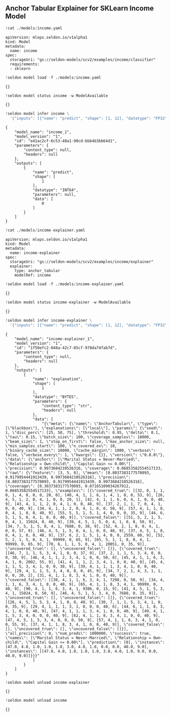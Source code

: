 ## Anchor Tabular Explainer for SKLearn Income Model


```python
!cat ./models/income.yaml
```

    apiVersion: mlops.seldon.io/v1alpha1
    kind: Model
    metadata:
      name: income
    spec:
      storageUri: "gs://seldon-models/scv2/examples/income/classifier"
      requirements:
      - sklearn



```python
!seldon model load -f ./models/income.yaml
```

    {}



```python
!seldon model status income -w ModelAvailable
```

    {}



```python
!seldon model infer income \
  '{"inputs": [{"name": "predict", "shape": [1, 12], "datatype": "FP32", "data": [[47,4,1,1,1,3,4,1,0,0,40,9]]}]}' 
```

    {
    	"model_name": "income_1",
    	"model_version": "1",
    	"id": "e41ac2cf-6c53-48a1-90cd-bbb4b3bb64d1",
    	"parameters": {
    		"content_type": null,
    		"headers": null
    	},
    	"outputs": [
    		{
    			"name": "predict",
    			"shape": [
    				1
    			],
    			"datatype": "INT64",
    			"parameters": null,
    			"data": [
    				0
    			]
    		}
    	]
    }



```python
!cat ./models/income-explainer.yaml
```

    apiVersion: mlops.seldon.io/v1alpha1
    kind: Model
    metadata:
      name: income-explainer
    spec:
      storageUri: "gs://seldon-models/scv2/examples/income/explainer"
      explainer:
        type: anchor_tabular
        modelRef: income



```python
!seldon model load -f ./models/income-explainer.yaml
```

    {}



```python
!seldon model status income-explainer -w ModelAvailable
```

    {}



```python
!seldon model infer income-explainer \
  '{"inputs": [{"name": "predict", "shape": [1, 12], "datatype": "FP32", "data": [[47,4,1,1,1,3,4,1,0,0,40,9]]}]}'
```

    {
    	"model_name": "income-explainer_1",
    	"model_version": "1",
    	"id": "1f50efc2-848a-42c7-85cf-978da74fab7d",
    	"parameters": {
    		"content_type": null,
    		"headers": null
    	},
    	"outputs": [
    		{
    			"name": "explanation",
    			"shape": [
    				1
    			],
    			"datatype": "BYTES",
    			"parameters": {
    				"content_type": "str",
    				"headers": null
    			},
    			"data": [
    				"{\"meta\": {\"name\": \"AnchorTabular\", \"type\": [\"blackbox\"], \"explanations\": [\"local\"], \"params\": {\"seed\": 1, \"disc_perc\": [25, 50, 75], \"threshold\": 0.95, \"delta\": 0.1, \"tau\": 0.15, \"batch_size\": 100, \"coverage_samples\": 10000, \"beam_size\": 1, \"stop_on_first\": false, \"max_anchor_size\": null, \"min_samples_start\": 100, \"n_covered_ex\": 10, \"binary_cache_size\": 10000, \"cache_margin\": 1000, \"verbose\": false, \"verbose_every\": 1, \"kwargs\": {}}, \"version\": \"0.8.0\"}, \"data\": {\"anchor\": [\"Marital Status = Never-Married\", \"Relationship = Own-child\", \"Capital Gain <= 0.00\"], \"precision\": 0.9973684210526316, \"coverage\": 0.06853582554517133, \"raw\": {\"feature\": [3, 5, 8], \"mean\": [0.8037383177570093, 0.9179954441913439, 0.9973684210526316], \"precision\": [0.8037383177570093, 0.9179954441913439, 0.9973684210526316], \"coverage\": [0.3037383177570093, 0.07165109034267912, 0.06853582554517133], \"examples\": [{\"covered_true\": [[32, 0, 1, 1, 0, 1, 4, 0, 0, 0, 20, 0], [40, 4, 1, 1, 6, 1, 4, 1, 0, 0, 53, 9], [26, 4, 5, 1, 2, 0, 4, 1, 0, 0, 20, 1], [42, 4, 1, 1, 6, 0, 4, 1, 0, 0, 40, 9], [43, 4, 1, 1, 2, 0, 4, 1, 0, 0, 48, 9], [37, 2, 1, 1, 7, 0, 4, 1, 0, 0, 40, 9], [34, 4, 1, 1, 2, 0, 4, 1, 0, 0, 50, 9], [57, 4, 1, 1, 8, 0, 4, 1, 0, 0, 40, 9], [55, 5, 5, 1, 5, 1, 4, 0, 0, 0, 35, 9], [44, 6, 5, 1, 5, 0, 4, 1, 0, 0, 40, 9]], \"covered_false\": [[51, 5, 2, 1, 5, 0, 4, 1, 15024, 0, 40, 9], [39, 4, 5, 1, 5, 0, 4, 1, 0, 0, 50, 9], [34, 7, 5, 1, 5, 0, 4, 1, 7688, 0, 38, 9], [52, 4, 2, 1, 8, 0, 4, 1, 0, 0, 57, 9], [46, 4, 5, 1, 5, 0, 4, 1, 0, 0, 40, 9], [37, 4, 5, 1, 8, 0, 4, 1, 0, 0, 40, 9], [37, 6, 2, 1, 5, 1, 4, 0, 0, 2559, 60, 9], [52, 5, 2, 1, 5, 0, 4, 1, 99999, 0, 65, 9], [65, 5, 1, 1, 8, 0, 4, 1, 99999, 0, 65, 9], [70, 6, 1, 1, 5, 0, 4, 1, 20051, 0, 35, 9]], \"uncovered_true\": [], \"uncovered_false\": []}, {\"covered_true\": [[46, 7, 1, 1, 5, 3, 4, 1, 0, 0, 37, 9], [37, 2, 1, 1, 5, 3, 4, 0, 0, 0, 30, 9], [46, 4, 1, 1, 2, 3, 4, 1, 0, 0, 50, 0], [45, 4, 1, 1, 6, 3, 4, 1, 0, 2002, 55, 9], [41, 4, 1, 1, 2, 3, 4, 1, 0, 0, 40, 9], [45, 4, 1, 1, 5, 3, 4, 1, 0, 0, 30, 9], [39, 4, 1, 1, 1, 3, 4, 1, 0, 0, 40, 9], [29, 4, 1, 1, 5, 3, 4, 0, 0, 0, 45, 9], [34, 7, 2, 1, 4, 3, 1, 1, 0, 0, 20, 2], [31, 4, 1, 1, 8, 3, 4, 1, 0, 0, 40, 9]], \"covered_false\": [[30, 4, 1, 1, 6, 3, 4, 1, 7298, 0, 50, 9], [34, 4, 1, 1, 6, 3, 4, 1, 0, 0, 40, 9], [65, 4, 1, 1, 8, 3, 4, 1, 99999, 0, 40, 9], [90, 4, 1, 1, 6, 3, 4, 1, 9386, 0, 15, 9], [41, 4, 5, 1, 5, 3, 4, 1, 15024, 0, 50, 9], [46, 4, 5, 1, 5, 3, 4, 0, 7688, 0, 35, 9]], \"uncovered_true\": [], \"uncovered_false\": []}, {\"covered_true\": [[26, 4, 5, 1, 5, 3, 4, 1, 0, 0, 40, 9], [30, 7, 1, 1, 5, 3, 4, 1, 0, 0, 35, 9], [29, 4, 1, 1, 1, 3, 1, 0, 0, 0, 40, 6], [44, 6, 1, 1, 8, 3, 4, 1, 0, 0, 40, 9], [47, 4, 1, 1, 1, 3, 4, 1, 0, 0, 40, 9], [49, 4, 1, 1, 5, 3, 4, 0, 0, 0, 40, 9], [62, 4, 1, 1, 8, 3, 4, 1, 0, 0, 40, 9], [47, 4, 5, 1, 5, 3, 4, 0, 0, 0, 50, 9], [57, 4, 1, 1, 6, 3, 4, 1, 0, 0, 55, 9], [37, 4, 1, 1, 8, 3, 4, 1, 0, 0, 40, 9]], \"covered_false\": [], \"uncovered_true\": [], \"uncovered_false\": []}], \"all_precision\": 0, \"num_preds\": 1000000, \"success\": true, \"names\": [\"Marital Status = Never-Married\", \"Relationship = Own-child\", \"Capital Gain <= 0.00\"], \"prediction\": [0], \"instance\": [47.0, 4.0, 1.0, 1.0, 1.0, 3.0, 4.0, 1.0, 0.0, 0.0, 40.0, 9.0], \"instances\": [[47.0, 4.0, 1.0, 1.0, 1.0, 3.0, 4.0, 1.0, 0.0, 0.0, 40.0, 9.0]]}}}"
    			]
    		}
    	]
    }



```python
!seldon model unload income-explainer
```

    {}



```python
!seldon model unload income
```

    {}



```python

```
